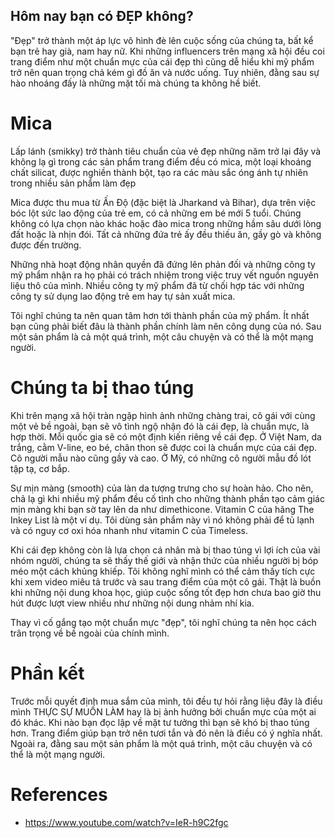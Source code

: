 ## Hôm nay bạn có ĐẸP không?

"Đẹp" trở thành một áp lực vô hình đè lên cuộc sống của chúng ta, bất kể bạn trẻ hay già, nam hay nữ. Khi những influencers trên mạng xã hội đều coi trang điểm như một chuẩn mực của cái đẹp thì cũng dễ hiểu khi mỹ phẩm trở nên quan trọng chả kém gì đồ ăn và nước uống. Tuy nhiên, đằng sau sự hào nhoáng đấy là những mặt tối mà chúng ta không hề biết.

# Mica

Lấp lánh (smikky) trở thành tiêu chuẩn của vẻ đẹp những năm trở lại đây và không lạ gì trong các sản phẩm trang điểm đều có mica, một loại khoáng chất silicat, được nghiền thành bột, tạo ra các màu sắc óng ánh tự nhiên trong nhiều sản phẩm làm đẹp

Mica được thu mua từ Ấn Độ (đặc biệt là Jharkand và Bihar), dựa trên việc bóc lột sức lao động của trẻ em, có cả những em bé mới 5 tuổi. Chúng không có lựa chọn nào khác hoặc đào mica trong những hầm sâu dưới lòng đất hoặc là nhịn đói. Tất cả những đứa trẻ ấy đều thiếu ăn, gầy gò và không được đến trường. 

Những nhà hoạt động nhân quyền đã đứng lên phản đối và những công ty mỹ phẩm nhận ra họ phải có trách nhiệm trong việc truy vết nguồn nguyên liệu thô của mình. Nhiều công ty mỹ phẩm đã từ chối hợp tác với những công ty sử dụng lao động trẻ em hay tự sản xuất mica.

Tôi nghĩ chúng ta nên quan tâm hơn tới thành phần của mỹ phẩm. Ít nhất bạn cũng phải biết đâu là thành phần chính làm nên công dụng của nó. Sau một sản phẩm là cả một quá trình, một câu chuyện và có thể là một mạng người.

# Chúng ta bị thao túng

Khi trên mạng xã hội tràn ngập hình ảnh những chàng trai, cô gái với cùng một vẻ bề ngoài, bạn sẽ vô tình ngộ nhận đó là cái đẹp, là chuẩn mực, là hợp thời. Mỗi quốc gia sẽ có một định kiến riêng về cái đẹp. Ở Việt Nam, da trắng, cằm V-line, eo bé, chân thon sẽ được coi là chuẩn mực của cái đẹp. Cô người mẫu nào cũng gầy và cao. Ở Mỹ, có những cô người mẫu đồ lót tập tạ, cơ bắp.

Sự mịn màng (smooth) của làn da tượng trưng cho sự hoàn hảo. Cho nên, chả lạ gì khi nhiều mỹ phẩm đều cố tình cho những thành phần tạo cảm giác mịn màng khi bạn sờ tay lên da như dimethicone. Vitamin C của hãng The Inkey List là một ví dụ. Tôi dùng sản phẩm này vì nó không phải để tủ lạnh và có nguy cơ oxi hóa nhanh như vitamin C của Timeless. 

Khi cái đẹp không còn là lựa chọn cá nhân mà bị thao túng vì lợi ích của vài nhóm người, chúng ta sẽ thấy thế giới và nhận thức của nhiều người bị bóp méo một cách khủng khiếp. Tôi không nghĩ mình có thể cảm thấy tích cực khi xem video miêu tả trước và sau trang điểm của một cô gái. Thật là buồn khi những nội dung khoa học, giúp cuộc sống tốt đẹp hơn chưa bao giờ thu hút được lượt view nhiều như những nội dung nhảm nhí kia.

Thay vì cố gắng tạo một chuẩn mực "đẹp", tôi nghĩ chúng ta nên học cách trân trọng về bề ngoài của chính mình.

# Phần kết

Trước mỗi quyết định mua sắm của mình, tôi đều tự hỏi rằng liệu đây là điều mình THỰC SỰ MUỐN LÀM hay là bị ảnh hưởng bởi chuẩn mực của một ai đó khác. Khi nào bạn đọc lập về mặt tư tưởng thì bạn sẽ khó bị thao túng hơn. Trang điểm giúp bạn trở nên tươi tắn và đó nên là điều có ý nghĩa nhất. Ngoài ra, đằng sau một sản phẩm là một quá trình, một câu chuyện và có thể là một mạng người.

# References

- https://www.youtube.com/watch?v=IeR-h9C2fgc
